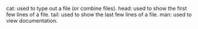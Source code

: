 cat: used to type out a file (or combine files).
head: used to show the first few lines of a file.
tail: used to show the last few lines of a file.
man: used to view documentation.